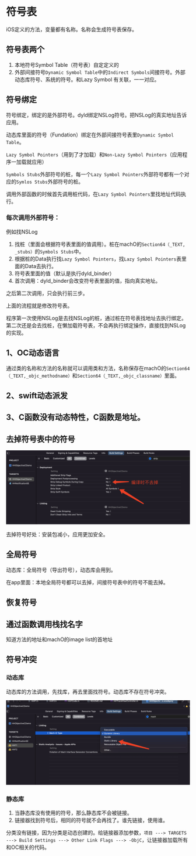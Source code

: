 # 符号表

iOS定义的方法，变量都有名称。名称会生成符号表保存。

## 符号表两个

1. 本地符号Symbol Table（符号表）自定定义的
1. 外部间接符号`Dynamic Symbol Table`中的`Indirect Symbols`间接符号。外部动态库符号、系统的符号。和Lazy Symbol 有关联，一一对应。

## 符号绑定

符号绑定，绑定的是外部符号。dyld绑定NSLog符号。把NSLog的真实地址告诉应用。

动态库里面的符号（Fundation）绑定在外部间接符号表里`Dynamic Symbol Table`。

`Lazy Symbol Pointers`（用到了才加载）和`Non-Lazy Symbol Pointers`（应用程序一加载就应用）

`Symbols Stubs`外部符号的桩，每一个`Lazy Symbol Pointers`外部符号都有一个对应的`Symlos Stubs`外部符号的桩。

调用外部函数的时候首先调用桩代码，在`Lazy Symbol Pointers`里找地址代码执行。

### 每次调用外部符号：

例如找NSLog

1. 找桩（里面会根据符号表里面的值调用）。桩在machO的`Section64（_TEXT, _stubs）`的`Symbols Stubs`中。
2. 根据桩的Data执行找`Lazy Symbol Pointers`，找`Lazy Symbol Pointers`表里面的Data去执行。
3. 符号表里面的值（默认是执行dyld_binder）
4. 首次调用：dyld_binder会改变符号表里面的值，指向真实地址。

之后第二次调用，只会执行前三步。

上面的流程就是修改符号表。

程序第一次使用NSLog是去找NSLog的桩，通过桩在符号表找地址去执行绑定。第二次还是会去找桩，在懒加载符号表，不会再执行绑定操作，直接找到NSLog的实现。

## 1、OC动态语言

通过类的名称和方法的名称就可以调用类和方法，名称保存在machO的`Section64（_TEXT,_objc_methodname）`和`Section64（_TEXT,_objc_classname）`里面。

## 2、swift动态派发

## 3、C函数没有动态特性，C函数是地址。

## 去掉符号表中的符号

![image-20220418214613707](符号表.assets/image-20220418214613707.png)

去掉符号好处：安装包减小，应用更加安全。

## 全局符号

动态库：全局符号（导出符号），动态库会用到。

在app里面：本地全局符号都可以去掉，间接符号表中的符号不能去掉。

## 恢复符号

## 通过函数调用栈找名字

知道方法的地址和machO的image list的首地址

## 符号冲突

### 动态库

动态库的方法调用，先找库，再去里面找符号。动态库不存在符号冲突。

![image-20220418231226419](符号表.assets/image-20220418231226419.png)

### 静态库

1. 当静态库没有使用的符号，那么静态库不会被链接。
2. 链接器找到符号后，相同的符号就不会再找了。谁先链接，使用谁。

分类没有链接，因为分类是动态创建的。给链接器添加参数，`项目 ---> TARGETS ---> Build Settings ---> Other Link Flags ---> -ObjC`，让链接器加载所有和OC相关的代码。
